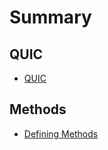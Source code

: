 # Summary

## QUIC

* [QUIC](Documents/QUIC/Overview/QUIC_Overview_Original.md)

## Methods

* [Defining Methods](methods.md)